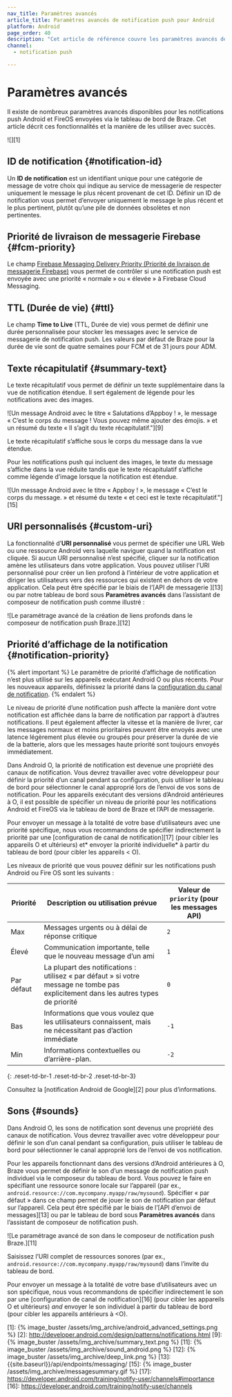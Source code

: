 ```yaml
---
nav_title: Paramètres avancés
article_title: Paramètres avancés de notification push pour Android
platform: Android
page_order: 40
description: "Cet article de référence couvre les paramètres avancés de notification push pour Android tels que TTL (Durée de vie), les ID de notification, la priorité de notification, etc."
channel:
  - notification push

---
```


# Paramètres avancés

Il existe de nombreux paramètres avancés disponibles pour les notifications push Android et FireOS envoyées via le tableau de bord de Braze. Cet article décrit ces fonctionnalités et la manière de les utiliser avec succès.

![][1]

## ID de notification {#notification-id}

Un **ID de notification** est un identifiant unique pour une catégorie de message de votre choix qui indique au service de messagerie de respecter uniquement le message le plus récent provenant de cet ID. Définir un ID de notification vous permet d’envoyer uniquement le message le plus récent et le plus pertinent, plutôt qu’une pile de données obsolètes et non pertinentes.

## Priorité de livraison de messagerie Firebase {#fcm-priority}

Le champ [Firebase Messaging Delivery Priority (Priorité de livraison de messagerie Firebase)](https://firebase.google.com/docs/cloud-messaging/concept-options#setting-the-priority-of-a-message) vous permet de contrôler si une notification push est envoyée avec une priorité « normale » ou « élevée » à Firebase Cloud Messaging.

## TTL (Durée de vie) {#ttl}

Le champ **Time to Live** (TTL, Durée de vie) vous permet de définir une durée personnalisée pour stocker les messages avec le service de messagerie de notification push. Les valeurs par défaut de Braze pour la durée de vie sont de quatre semaines pour FCM et de 31 jours pour ADM.

## Texte récapitulatif {#summary-text}

Le texte récapitulatif vous permet de définir un texte supplémentaire dans la vue de notification étendue. Il sert également de légende pour les notifications avec des images.

![Un message Android avec le titre « Salutations d’Appboy ! », le message « C’est le corps du message ! Vous pouvez même ajouter des émojis. » et un résumé du texte « Il s’agit du texte récapitulatif."][9]

Le texte récapitulatif s’affiche sous le corps du message dans la vue étendue.

Pour les notifications push qui incluent des images, le texte du message s’affiche dans la vue réduite tandis que le texte récapitulatif s’affiche comme légende d’image lorsque la notification est étendue. 

![Un message Android avec le titre « Appboy ! », le message « C’est le corps du message. » et résumé du texte « et ceci est le texte récapitulatif."][15]

## URI personnalisés {#custom-uri}

La fonctionnalité d’**URI personnalisé** vous permet de spécifier une URL Web ou une ressource Android vers laquelle naviguer quand la notification est cliquée. Si aucun URI personnalisé n’est spécifié, cliquer sur la notification amène les utilisateurs dans votre application. Vous pouvez utiliser l’URI personnalisé pour créer un lien profond à l’intérieur de votre application et diriger les utilisateurs vers des ressources qui existent en dehors de votre application. Cela peut être spécifié par le biais de l’[API de messagerie ][13] ou par notre tableau de bord sous **Paramètres avancés** dans l’assistant de composeur de notification push comme illustré :

![Le paramétrage avancé de la création de liens profonds dans le composeur de notification push Braze.][12]

## Priorité d’affichage de la notification {#notification-priority}

{% alert important %}
Le paramètre de priorité d’affichage de notification n’est plus utilisé sur les appareils exécutant Android O ou plus récents. Pour les nouveaux appareils, définissez la priorité dans la [configuration du canal de notification](https://developer.android.com/training/notify-user/channels#importance).
{% endalert %}

Le niveau de priorité d’une notification push affecte la manière dont votre notification est affichée dans la barre de notification par rapport à d’autres notifications. Il peut également affecter la vitesse et la manière de livrer, car les messages normaux et moins prioritaires peuvent être envoyés avec une latence légèrement plus élevée ou groupés pour préserver la durée de vie de la batterie, alors que les messages haute priorité sont toujours envoyés immédiatement.

Dans Android O, la priorité de notification est devenue une propriété des canaux de notification. Vous devrez travailler avec votre développeur pour définir la priorité d’un canal pendant sa configuration, puis utiliser le tableau de bord pour sélectionner le canal approprié lors de l’envoi de vos sons de notification. Pour les appareils exécutant des versions d’Android antérieures à O, il est possible de spécifier un niveau de priorité pour les notifications Android et FireOS via le tableau de bord de Braze et l’API de messagerie. 

Pour envoyer un message à la totalité de votre base d’utilisateurs avec une priorité spécifique, nous vous recommandons de spécifier indirectement la priorité par une [configuration de canal de notification][17] (pour cibler les appareils O et ultérieurs) et* envoyer la priorité individuelle* à partir du tableau de bord (pour cibler les appareils &#60; O).

Les niveaux de priorité que vous pouvez définir sur les notifications push Android ou Fire OS sont les suivants :

| Priorité | Description ou utilisation prévue | Valeur de `priority` (pour les messages API) |
|----------|--------------------------|-------------------------------------|
| Max      | Messages urgents ou à délai de réponse critique | `2` |
| Élevé     | Communication importante, telle que le nouveau message d’un ami | `1` |
| Par défaut  | La plupart des notifications : utilisez « par défaut » si votre message ne tombe pas explicitement dans les autres types de priorité | `0` |
| Bas      | Informations que vous voulez que les utilisateurs connaissent, mais ne nécessitant pas d’action immédiate | `-1` |
| Min      | Informations contextuelles ou d’arrière-plan. | `-2` |
{: .reset-td-br-1 .reset-td-br-2 .reset-td-br-3}

Consultez la [notification Android de Google][2] pour plus d’informations.

## Sons {#sounds}

Dans Android O, les sons de notification sont devenus une propriété des canaux de notification. Vous devrez travailler avec votre développeur pour définir le son d’un canal pendant sa configuration, puis utiliser le tableau de bord pour sélectionner le canal approprié lors de l’envoi de vos notification.

Pour les appareils fonctionnant dans des versions d’Android antérieures à O, Braze vous permet de définir le son d’un message de notification push individuel via le composeur du tableau de bord. Vous pouvez le faire en spécifiant une ressource sonore locale sur l’appareil (par ex., `android.resource://com.mycompany.myapp/raw/mysound`). Spécifier « par défaut » dans ce champ permet de jouer le son de notification par défaut sur l’appareil. Cela peut être spécifié par le biais de l’[API d’envoi de messages][13] ou par le tableau de bord sous **Paramètres avancés** dans l’assistant de composeur de notification push.

![Le paramétrage avancé de son dans le composeur de notification push Braze.][11]

Saisissez l’URI complet de ressources sonores (par ex., `android.resource://com.mycompany.myapp/raw/mysound`) dans l’invite du tableau de bord.

Pour envoyer un message à la totalité de votre base d’utilisateurs avec un son spécifique, nous vous recommandons de spécifier indirectement le son par une [configuration de canal de notification][16] (pour cibler les appareils O et ultérieurs) *and* envoyer le son individuel à partir du tableau de bord (pour cibler les appareils antérieurs à &#60;O).

[1]: {% image_buster /assets/img_archive/android_advanced_settings.png %}
[2]: http://developer.android.com/design/patterns/notifications.html
[9]: {% image_buster /assets/img_archive/summary_text.png %}
[11]: {% image_buster /assets/img_archive/sound_android.png %}
[12]: {% image_buster /assets/img_archive/deep_link.png %}
[13]: {{site.baseurl}}/api/endpoints/messaging/
[15]: {% image_buster /assets/img_archive/messagesummary.gif %}
[17]: https://developer.android.com/training/notify-user/channels#importance
[16]: https://developer.android.com/training/notify-user/channels
